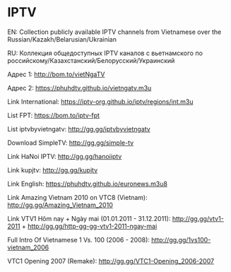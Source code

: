# IPTV
EN: Collection publicly available IPTV channels from Vietnamese over the Russian/Kazakh/Belarusian/Ukrainian

RU: Коллекция общедоступных IPTV каналов с вьетнамского по российскому/Казахстанский/Белорусский/Украинский

Адрес 1: http://bom.to/vietNgaTV

Адрес 2: https://phuhdtv.github.io/vietngatv.m3u

Link International: https://iptv-org.github.io/iptv/regions/int.m3u

List FPT: https://bom.to/iptv-fpt

List iptvbyvietngatv: http://gg.gg/iptvbyvietngatv

Download SimpleTV: http://gg.gg/simple-tv

Link HaNoi IPTV: http://gg.gg/hanoiiptv

Link kupjtv: http://gg.gg/kupjtv

Link English: https://phuhdtv.github.io/euronews.m3u8

Link Amazing Vietnam 2010 on VTC8 (Vietnam): http://gg.gg/Amazing_Vietnam_2010

Link VTV1 Hôm nay + Ngày mai (01.01.2011 - 31.12.2011): http://gg.gg/vtv1-2011 + http://gg.gg/http-gg-gg-vtv1-2011-ngay-mai

Full Intro Of Vietnamese 1 Vs. 100 (2006 - 2008): http://gg.gg/1vs100-vietnam_2006

VTC1 Opening 2007 (Remake): http://gg.gg/VTC1-Opening_2006-2007
